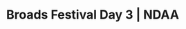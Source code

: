 ---
layout: match
title: Broads Festival Day 3 | NDAA
keywords: NDAA, norwich & district anglers, norwich and district angling, norwich & district, matches, fishing match, match list, match calendar, match listing, ndaa broads festival 2024, 2024 ndaa broads festival, ndaa broads festival day 1, ndaa broads festival 1
match-period: days
sections:
  # - title: Match Information
  #   hash: match-info
  #   css-class: match-info
  #   paragraphs:
  #     - hdr:
  #       img:
  #       sentences:
  #         - txt: Please bring boots/waders and platform as some pegs in the ronds will be underwater during high tide.
  #         - txt: Each angler rotates between zones A-C over the 3 days. Each zone contains at least 3 sections with points allocated per section.
  #         - txt: Day 3 draw by zone as per rotation from previous day; A to B, B to C and C to A.
  #         - txt: Those of you who draw scales please ensure you collect them from Match HQ <strong>before</strong> leaving the draw. Please ensure scales are returned to Match HQ each day.
  #         - txt: There will be a daily prize to the scales-person with the biggest weight.
  #         - txt: Payout
  #         - ulist-items:
  #           - item: Top two anglers per section.
  #           - item: Top eight anglers based on accumulated section points over both days (accumulated weight used in the event of a tie on points).
  #         - txt: Results across the three days will be declared at end of third day at Match HQ.
  #         - txt: <strong>Please note that Pike, Zander & Trout do not count.</strong>
  - title: Match Result
    hash: match-result
    paragraphs:
      - hdr:
        img:
        sentences:
          - txt: Day 3 top five weights shown above.
          - txt: Broads Festival decided by sections points (then accumulated weight).
          - txt: Final positions after the three days are shown below.
  - title: 
    hash:
    css-class: table-container
    paragraphs:
      - result-file: bf-d3
---